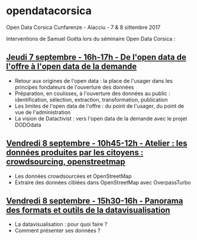 # opendatacorsica
Open Data Corsica Cunfarenze - Aiacciu - 7 &amp; 8 sittembre 2017

Interventions de Samuel Goëta lors du séminaire Open Data Corsica : 
## [Jeudi 7 septembre - 16h-17h - De l'open data de l'offre à l'open data de la demande](https://github.com/datactivist/opendatacorsica/raw/master/Goeta-opendatacorsica.pdf)
- Retour aux origines de l'open data : la place de l'usager dans les principes fondateurs de l'ouverture des données 
- Préparation, en coulisses, à l'ouverture des données au public : identification, sélection, extraction, transformation, publication
- Les limites de l'open data de l'offre : du point de l'usager, du point de vue de l'administration
- La vision de Datactivist : vers l'open data de la demande avec le projet DODOdata

## [Vendredi 8 septembre - 10h45-12h - Atelier : les données produites par les citoyens : crowdsourcing, openstreetmap]() 
- Les données crowdsourcées et OpenStreetMap
- Extraire des données ciblées dans OpenStreetMap avec OverpassTurbo

## [Vendredi 8 septembre - 15h30-16h - Panorama des formats et outils de la datavisualisation]()
- La datavisualisation : pour quoi faire ?
- Comment présenter ses données ?
